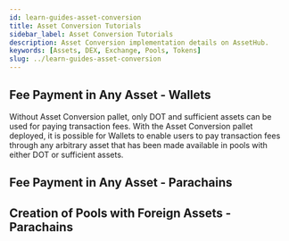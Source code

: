 ```yaml
---
id: learn-guides-asset-conversion
title: Asset Conversion Tutorials
sidebar_label: Asset Conversion Tutorials
description: Asset Conversion implementation details on AssetHub.
keywords: [Assets, DEX, Exchange, Pools, Tokens]
slug: ../learn-guides-asset-conversion
---
```


## Fee Payment in Any Asset - Wallets

Without Asset Conversion pallet, only DOT and sufficient assets can be used for paying
transaction fees. With the Asset Conversion pallet deployed, it is possible for Wallets
to enable users to pay transaction fees through any arbitrary asset that has been made
available in pools with either DOT or sufficient assets.

## Fee Payment in Any Asset - Parachains



## Creation of Pools with Foreign Assets - Parachains



